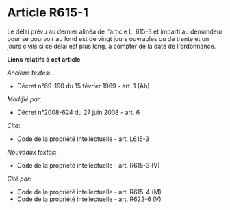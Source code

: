 # Article R615-1

Le délai prévu au dernier alinéa de l'article L. 615-3 et imparti au demandeur pour se pourvoir au fond est de vingt jours
ouvrables ou de trente et un jours civils si ce délai est plus long, à compter de la date de l'ordonnance.

**Liens relatifs à cet article**

_Anciens textes_:

  - Décret n°69-190 du 15 février 1969 - art. 1 (Ab)

_Modifié par_:

  - Décret n°2008-624 du 27 juin 2008 - art. 6

_Cite_:

  - Code de la propriété intellectuelle - art. L615-3

_Nouveaux textes_:

  - Code de la propriété intellectuelle - art. R615-3 (V)

_Cité par_:

  - Code de la propriété intellectuelle - art. R615-4 (M)
  - Code de la propriété intellectuelle - art. R622-6 (V)
